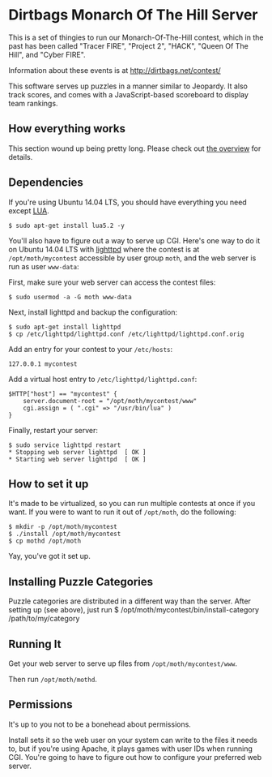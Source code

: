 Dirtbags Monarch Of The Hill Server
=====================

This is a set of thingies to run our Monarch-Of-The-Hill contest,
which in the past has been called
"Tracer FIRE",
"Project 2",
"HACK",
"Queen Of The Hill",
and "Cyber FIRE".

Information about these events is at
http://dirtbags.net/contest/

This software serves up puzzles in a manner similar to Jeopardy.
It also track scores,
and comes with a JavaScript-based scoreboard to display team rankings.


How everything works
---------------------------

This section wound up being pretty long.
Please check out [the overview](doc/overview.md)
for details.


Dependencies
--------------------
If you're using Ubuntu 14.04 LTS, you should have everything you need except 
[LUA](http://lua.org).

	$ sudo apt-get install lua5.2 -y

You'll also have to figure out a way to serve up CGI. Here's one way to do it 
on Ubuntu 14.04 LTS with [lighttpd](https://lighttpd.net) where the contest 
is at `/opt/moth/mycontest` accessible by user group `moth`, and the web 
server is run as user `www-data`:

First, make sure your web server can access the contest files:

	$ sudo usermod -a -G moth www-data

Next, install lighttpd and backup the configuration:

	$ sudo apt-get install lighttpd
	$ cp /etc/lighttpd/lighttpd.conf /etc/lighttpd/lighttpd.conf.orig

Add an entry for your contest to your `/etc/hosts`:

	127.0.0.1 mycontest

Add a virtual host entry to `/etc/lighttpd/lighttpd.conf`:

	$HTTP["host"] == "mycontest" {
		server.document-root = "/opt/moth/mycontest/www"
		cgi.assign = ( ".cgi" => "/usr/bin/lua" )
	}

Finally, restart your server:

	$ sudo service lighttpd restart
	* Stopping web server lighttpd  [ OK ] 
	* Starting web server lighttpd  [ OK ]

How to set it up
--------------------

It's made to be virtualized,
so you can run multiple contests at once if you want.
If you were to want to run it out of `/opt/moth`,
do the following:

	$ mkdir -p /opt/moth/mycontest
	$ ./install /opt/moth/mycontest
	$ cp mothd /opt/moth
	
Yay, you've got it set up.


Installing Puzzle Categories
------------------------------------

Puzzle categories are distributed in a different way than the server.
After setting up (see above), just run
	$ /opt/moth/mycontest/bin/install-category /path/to/my/category
	

Running It
-------------

Get your web server to serve up files from
`/opt/moth/mycontest/www`.

Then run `/opt/moth/mothd`.


Permissions
----------------

It's up to you not to be a bonehead about permissions.

Install sets it so the web user on your system can write to the files it needs to,
but if you're using Apache,
it plays games with user IDs when running CGI.
You're going to have to figure out how to configure your preferred web server.
